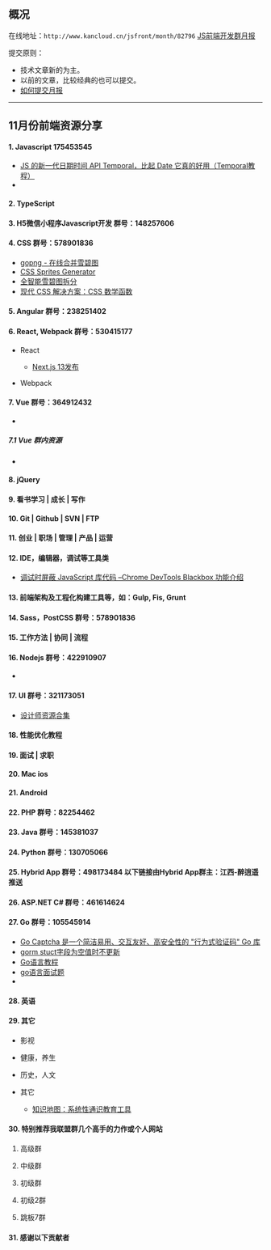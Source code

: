 ## 概况

在线地址：`http://www.kancloud.cn/jsfront/month/82796` [JS前端开发群月报](http://www.kancloud.cn/jsfront/month/82796)


提交原则：

- 技术文章新的为主。
- 以前的文章，比较经典的也可以提交。
- [如何提交月报](http://www.kancloud.cn/jsfront/month/227309)

---


## 11月份前端资源分享
#### 1. Javascript 175453545
- [JS 的新一代日期时间 API Temporal，比起 Date 它真的好用（Temporal教程）](https://juejin.cn/post/7065588689040048164)
- []()


#### 2. TypeScript


#### 3. H5微信小程序Javascript开发 群号：148257606


#### 4. CSS  群号：578901836
- [gopng - 在线合并雪碧图](http://alloyteam.github.io/gopng/)
- [CSS Sprites Generator](https://www.toptal.com/developers/css/sprite-generator)
- [全智能雪碧图拆分](https://www.sprite-cutter.com/image-tool/sprite)
- [现代 CSS 解决方案：CSS 数学函数](https://juejin.cn/post/7096302108084961310)

#### 5. Angular 群号：238251402

#### 6. React, Webpack 群号：530415177
- React

    - [Next.js 13发布](https://juejin.cn/post/7160084572942630926)


- Webpack



#### 7. Vue 群号：364912432
- []()


##### 7.1 Vue 群内资源
- []()

#### 8. jQuery

#### 9. 看书学习 | 成长 | 写作

#### 10. Git | Github | SVN | FTP

#### 11. 创业 | 职场 | 管理 | 产品 | 运营

#### 12. IDE，编辑器，调试等工具类
- [调试时屏蔽 JavaScript 库代码 –Chrome DevTools Blackbox 功能介绍](http://www.alloyteam.com/2015/01/chrome-devtools-blackbox/)

#### 13. 前端架构及工程化构建工具等，如：Gulp, Fis, Grunt

#### 14. Sass，PostCSS  群号：578901836

#### 15. 工作方法 | 协同 | 流程

#### 16. Nodejs 群号：422910907
- []()

#### 17. UI 群号：321173051
- [设计师资源合集](https://www.yuque.com/muzri/design)

#### 18. 性能优化教程

#### 19. 面试 | 求职

#### 20. Mac ios

#### 21. Android

#### 22. PHP 群号：82254462

#### 23. Java 群号：145381037

#### 24. Python 群号：130705066

#### 25. Hybrid App 群号：498173484 以下链接由Hybrid App群主：江西-醉逍遥推送

#### 26. ASP.NET C# 群号：461614624

#### 27. Go 群号：105545914
- [Go Captcha 是一个简洁易用、交互友好、高安全性的 "行为式验证码" Go 库](https://github.com/wenlng/go-captcha)
- [gorm stuct字段为空值时不更新](https://blog.csdn.net/qq_39941141/article/details/121639675)
- [Go语言教程](https://haicoder.net/golang/golang-tutorial.html)
- [go语言面试题](https://www.topgoer.cn/docs/gomianshiti/mianshiti)
- []()

#### 28. 英语

#### 29. 其它

- 影视


- 健康，养生


- 历史，人文


- 其它

    - [知识地图：系统性通识教育工具](https://zhuanlan.zhihu.com/p/107765881)


#### 30. 特别推荐我联盟群几个高手的力作或个人网站

1. 高级群



2. 中级群


3. 初级群

4. 初级2群


5. 跳板7群


#### 31. 感谢以下贡献者

